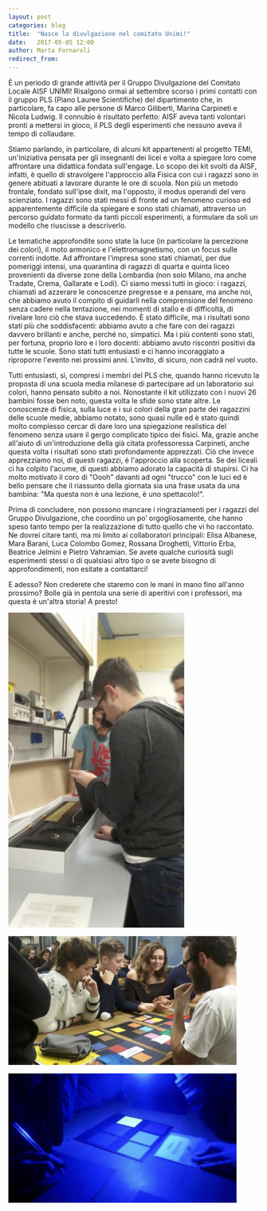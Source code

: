 ```yaml
---
layout: post
categories: blog 
title:  "Nasce la divulgazione nel comitato Unimi!"
date:   2017-05-05 12:00
author: Marta Fornaroli
redirect_from:
---
```


È un periodo di grande attività per il Gruppo Divulgazione del Comitato Locale AISF UNIMI! Risalgono ormai al settembre scorso i primi contatti con il gruppo PLS (Piano Lauree Scientifiche) del dipartimento che, in particolare, fa capo alle persone di Marco Giliberti, Marina Carpineti e Nicola Ludwig. Il connubio è risultato perfetto: AISF aveva tanti volontari pronti a mettersi in gioco, il PLS degli esperimenti che nessuno aveva il tempo di collaudare.

Stiamo parlando, in particolare, di alcuni kit appartenenti al progetto TEMI, un'iniziativa pensata per gli insegnanti dei licei e volta a spiegare loro come affrontare una didattica fondata sull'engage. Lo scopo dei kit svolti da AISF, infatti, è quello di stravolgere l'approccio alla Fisica con cui i ragazzi sono in genere abituati a lavorare durante le ore di scuola. Non più un metodo frontale, fondato sull'ipse dixit, ma l'opposto, il modus operandi del vero scienziato. I ragazzi sono stati messi di fronte ad un fenomeno curioso ed apparentemente difficile da spiegare e sono stati chiamati, attraverso un percorso guidato formato da tanti piccoli esperimenti, a formulare da soli un modello che riuscisse a descriverlo.

Le tematiche approfondite sono state la luce (in particolare la percezione dei colori), il moto armonico e l'elettromagnetismo, con un focus sulle correnti indotte. Ad affrontare l'impresa sono stati chiamati, per due pomeriggi intensi, una quarantina di ragazzi di quarta e quinta liceo provenienti da diverse zone della Lombardia (non solo Milano, ma anche Tradate, Crema, Gallarate e Lodi). Ci siamo messi tutti in gioco: i ragazzi, chiamati ad azzerare le conoscenze pregresse e a pensare, ma anche noi, che abbiamo avuto il compito di guidarli nella comprensione del fenomeno senza cadere nella tentazione, nei momenti di stallo e di difficoltà, di rivelare loro ciò che stava succedendo. È stato difficile, ma i risultati sono stati più che soddisfacenti: abbiamo avuto a che fare con dei ragazzi davvero brillanti e anche, perché no, simpatici. Ma i più contenti sono stati, per fortuna, proprio loro e i loro docenti: abbiamo avuto riscontri positivi da tutte le scuole. Sono stati tutti entusiasti e ci hanno incoraggiato a riproporre l'evento nei prossimi anni. L'invito, di sicuro, non cadrà nel vuoto.

Tutti entusiasti, sì, compresi i membri del PLS che, quando hanno ricevuto la proposta di una scuola media milanese di partecipare ad un laboratorio sui colori, hanno pensato subito a noi. Nonostante il kit utilizzato con i nuovi 26 bambini fosse ben noto, questa volta le sfide sono state altre. Le conoscenze di fisica, sulla luce e i sui colori della gran parte dei ragazzini delle scuole medie, abbiamo notato, sono quasi nulle ed è stato quindi molto complesso cercar di dare loro una spiegazione realistica del fenomeno senza usare il gergo complicato tipico dei fisici. Ma, grazie anche all'aiuto di un'introduzione della già citata professoressa Carpineti, anche questa volta i risultati sono stati profondamente apprezzati. Ciò che invece apprezziamo noi, di questi ragazzi, è l'approccio alla scoperta. Se dei liceali ci ha colpito l'acume, di questi abbiamo adorato la capacità di stupirsi. Ci ha molto motivato il coro di "Oooh" davanti ad ogni "trucco" con le luci ed è bello pensare che il riassunto della giornata sia una frase usata da una bambina: "Ma questa non è una lezione, è uno spettacolo!".

Prima di concludere, non possono mancare i ringraziamenti per i ragazzi del Gruppo Divulgazione, che coordino un po’ orgogliosamente, che hanno speso tanto tempo per la realizzazione di tutto quello che vi ho raccontato. Ne dovrei citare tanti, ma mi limito ai collaboratori principali: Elisa Albanese, Mara Barani, Luca Colombo Gomez, Rossana Droghetti, Vittorio Erba, Beatrice Jelmini e Pietro Vahramian. Se avete qualche curiosità sugli esperimenti stessi o di qualsiasi altro tipo o se avete bisogno di approfondimenti, non esitate a contattarci!

E adesso? Non crederete che staremo con le mani in mano fino all'anno prossimo? Bolle già in pentola una serie di aperitivi con i professori, ma questa è un'altra storia! A presto!

![Foto 1](/img/eventilocali/2017_MI_divulgazione/img1.png)

![Foto 2](/img/eventilocali/2017_MI_divulgazione/img2.png)

![Foto 3](/img/eventilocali/2017_MI_divulgazione/img3.png)
